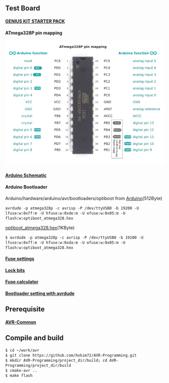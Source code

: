 ## Test Board

#### [GENIUS KIT STARTER PACK](http://kocoafab.cc/product/genius)
#### ATmega328P pin mapping
![ATmega328P pin mapping](ATmega328P_vs_Arduino_pin_mapping.png)
#### [Arduino Schematic](https://github.com/NashMicro/NashDuino/tree/master/Nano)
#### Arduino Bootloader

Arduino/hardware/arduino/avr/bootloaders/optiboot from [Arduino](https://github.com/arduino-org/Arduino)(512Byte)

```
avrdude -p atmega328p -c avrisp -P /dev/ttyUSB0 -b 19200 -U lfuse:w:0xff:m -U hfuse:w:0xde:m -U efuse:w:0x05:m -U flash:w:optiboot_atmega328.hex
```

[optiboot_atmega328.hex](https://github.com/hokim72/AVR-Common/blob/master/optiboot/optiboot_atmega328.hex)(1KByte)

```
$ avrdude -p atmega328p -c avrisp -P /dev/ttyUSB0 -b 19200 -U lfuse:w:0xff:m -U hfuse:w:0xda:m -U efuse:w:0x05:m -U flash:w:optiboot_atmega328.hex
```

#### [Fuse settings](http://www.martyncurrey.com/arduino-atmega-328p-fuse-settings/)
#### [Lock bits](http://www.avrfreaks.net/forum/lock-bits-1)
#### [Fuse calculator](http://eleccelerator.com/fusecalc/fusecalc.php?chip=atmega328p)
#### [Bootloader setting with avrdude](http://www.hackersworkbench.com/intro-to-bootloaders-for-avr)

## Prerequisite

#### [AVR-Common](https://github.com/hokim72/AVR-Common)

## Compile and build

```
$ cd ~/work/avr
$ git clone https://github.com/hokim72/AVR-Programming.git
$ mkdir AVR-Programming/project_dir/build; cd AVR-Programming/project_dir/build
$ cmake-avr ..
$ make flash
```
